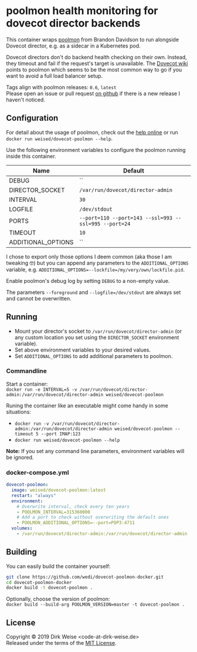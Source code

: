 # poolmon health monitoring for dovecot director backends

This container wraps [poolmon](https://github.com/brandond/poolmon) from Brandon Davidson to run alongside Dovecot director, e.g. as a sidecar in a Kubernetes pod.

Dovecot directors don't do backend health checking on their own. Instead, they timeout and fail if the request's target is unavailable. The [Dovecot wiki](https://wiki2.dovecot.org/Director#Health_monitoring_of_backend_servers) points to poolmon which seems to be the most common way to go if you want to avoid a full load balancer setup.

Tags align with poolmon releases: `0.6`, `latest`  
Please open an issue or pull request [on github](https://github.com/wedi/dovecot-poolmon-docker) if there is a new release I haven't noticed.


## Configuration

For detail about the usage of poolmon, check out the [help online](https://github.com/brandond/poolmon/blob/master/poolmon#L92) or run `docker run weised/dovecot-poolmon --help`.

Use the following environment variables to configure the poolmon running inside this container.

| Name               | Default                                               |
| ------------------ | ----------------------------------------------------- |
| DEBUG              | ``                                                    |
| DIRECTOR_SOCKET    | `/var/run/dovecot/director-admin`                     |
| INTERVAL           | `30`                                                  |
| LOGFILE            | `/dev/stdout`                                         |
| PORTS              | `--port=110 --port=143 --ssl=993 --ssl=995 --port=24` |
| TIMEOUT            | `10`                                                  |
| ADDITIONAL_OPTIONS | ``                                                    |

I chose to export only those options I deem common (aka those I am tweaking 🤓) but you can append any parameters to the `ADDITIONAL_OPTIONS` variable, e.g. `ADDITIONAL_OPTIONS=--lockfile=/my/very/own/lockfile.pid`.

Enable poolmon's debug log by setting `DEBUG` to a non-empty value.

The parameters `--foreground` and `--logfile=/dev/stdout` are always set and cannot be overwritten.


## Running

* Mount your director's socket to `/var/run/dovecot/director-admin` (or any custom location you set using the `DIRECTOR_SOCKET` environment variable).
* Set above environment variables to your desired values.
* Set `ADDITIONAL_OPTIONS` to add additional parameters to poolmon.

### Commandline

Start a container:  
`docker run -e INTERVAL=5 -v /var/run/dovecot/director-admin:/var/run/dovecot/director-admin weised/dovecot-poolmon`

Runing the container like an executable might come handy in some situations:  

* `docker run -v /var/run/dovecot/director-admin:/var/run/dovecot/director-admin weised/dovecot-poolmon --timeout 5 --port IMAP:123`
* `docker run weised/dovecot-poolmon --help`

**Note:** If you set any command line parameters, environment variables will be ignored.

### docker-compose.yml

```YAML
dovecot-poolmon:
  image: weised/dovecot-poolmon:latest
  restart: "always"
  environment:
    # Overwrite interval, check every ten years
    - POOLMON_INTERVAL=315360000
    # Add a port to check without overwriting the default ones
    - POOLMON_ADDITIONAL_OPTIONS=--port=POP3:4711
  volumes:
    - /var/run/dovecot/director-admin:/var/run/dovecot/director-admin
```

## Building

You can easily build the container yourself:

```sh
git clone https://github.com/wedi/dovecot-poolmon-docker.git
cd dovecot-poolmon-docker
docker build -t dovecot-poolmon .
```

Optionally, choose the version of poolmon:  
`docker build --build-arg POOLMON_VERSION=master -t dovecot-poolmon .`


## License

Copyright © 2019 Dirk Weise <code-at-dirk-weise.de>  
Released under the terms of the [MIT License](https://opensource.org/licenses/MIT).
